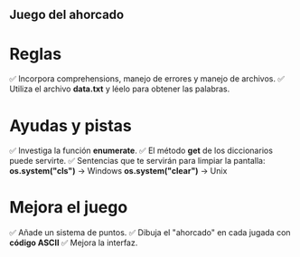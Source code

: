 ## Juego del ahorcado

# Reglas

✅ Incorpora comprehensions, manejo de errores y manejo de archivos.
✅ Utiliza el archivo <b>data.txt</b> y léelo para obtener las palabras.

# Ayudas y pistas

✅ Investiga la función <b>enumerate</b>.
✅ El método <b>get</b> de los diccionarios puede servirte.
✅ Sentencias que te servirán para limpiar la pantalla:
  <b>os.system("cls")</b> -> Windows
  <b>os.system("clear")</b> -> Unix

# Mejora el juego

✅ Añade un sistema de puntos.
✅ Dibuja el "ahorcado" en cada jugada con <b>código ASCII</b>
✅ Mejora la interfaz.